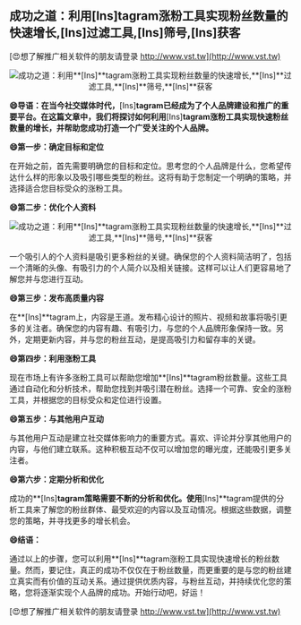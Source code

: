 ## **成功之道：利用**[Ins]**tagram涨粉工具实现粉丝数量的快速增长,**[Ins]**过滤工具,**[Ins]**筛号,**[Ins]**获客**

[😍想了解推广相关软件的朋友请登录 http://www.vst.tw](http://www.vst.tw)

 <center><img src="https://vst.tw/MP4/tuiguang/png/1.png" alt="成功之道：利用**[Ins]**tagram涨粉工具实现粉丝数量的快速增长,**[Ins]**过滤工具,**[Ins]**筛号,**[Ins]**获客"></center>

**😄导语：在当今社交媒体时代，**[Ins]**tagram已经成为了个人品牌建设和推广的重要平台。在这篇文章中，我们将探讨如何利用**[Ins]**tagram涨粉工具实现快速粉丝数量的增长，并帮助您成功打造一个广受关注的个人品牌。**

**😄第一步：确定目标和定位**

在开始之前，首先需要明确您的目标和定位。思考您的个人品牌是什么，您希望传达什么样的形象以及吸引哪些类型的粉丝。这将有助于您制定一个明确的策略，并选择适合您目标受众的涨粉工具。

**😄第二步：优化个人资料**

 <center><img src="https://vst.tw/MP4/tuiguang/png/1.png" alt="成功之道：利用**[Ins]**tagram涨粉工具实现粉丝数量的快速增长,**[Ins]**过滤工具,**[Ins]**筛号,**[Ins]**获客"></center>

一个吸引人的个人资料是吸引更多粉丝的关键。确保您的个人资料简洁明了，包括一个清晰的头像、有吸引力的个人简介以及相关链接。这样可以让人们更容易地了解您并与您进行互动。

**😄第三步：发布高质量内容**

在**[Ins]**tagram上，内容是王道。发布精心设计的照片、视频和故事将吸引更多的关注者。确保您的内容有趣、有吸引力，与您的个人品牌形象保持一致。另外，定期更新内容，并与您的粉丝互动，是提高吸引力和留存率的关键。

**😄第四步：利用涨粉工具**

现在市场上有许多涨粉工具可以帮助您增加**[Ins]**tagram粉丝数量。这些工具通过自动化和分析技术，帮助您找到并吸引潜在粉丝。选择一个可靠、安全的涨粉工具，并根据您的目标受众和定位进行设置。

**😄第五步：与其他用户互动**

与其他用户互动是建立社交媒体影响力的重要方式。喜欢、评论并分享其他用户的内容，与他们建立联系。这种积极互动不仅可以增加您的曝光度，还能吸引更多关注者。

**😄第六步：定期分析和优化**

成功的**[Ins]**tagram策略需要不断的分析和优化。使用**[Ins]**tagram提供的分析工具来了解您的粉丝群体、最受欢迎的内容以及互动情况。根据这些数据，调整您的策略，并寻找更多的增长机会。

**😄结语：**

通过以上的步骤，您可以利用**[Ins]**tagram涨粉工具实现快速增长的粉丝数量。然而，要记住，真正的成功不仅仅在于粉丝数量，而更重要的是与您的粉丝建立真实而有价值的互动关系。通过提供优质内容，与粉丝互动，并持续优化您的策略，您将逐渐实现个人品牌的成功。开始行动吧，好运！

[😍想了解推广相关软件的朋友请登录 http://www.vst.tw](http://www.vst.tw)



